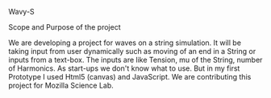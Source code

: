 Wavy-S

Scope and Purpose of the project


We are developing a project for waves on a string simulation. It will be taking input from user dynamically such as moving of an end in a String or inputs from a text-box. The inputs are like Tension, mu of the String, number of Harmonics. As start-ups we don't know what to use. But in my first Prototype I used Html5 (canvas) and JavaScript. We are contributing this project for Mozilla Science Lab.
